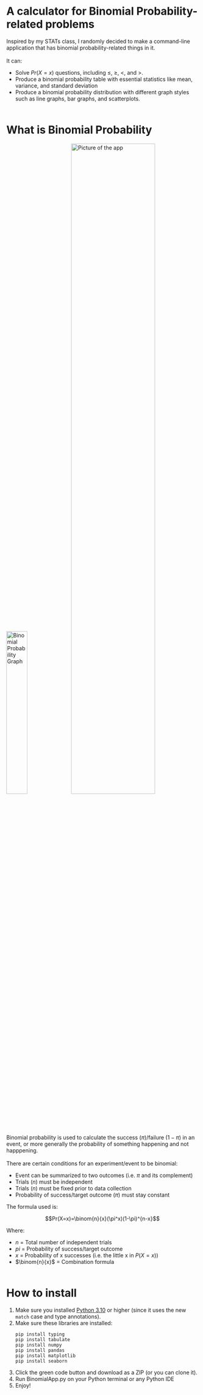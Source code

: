 # A calculator for Binomial Probability-related problems
Inspired by my STATs class, I randomly decided to make a command-line application that has binomial probability-related things in it. 
<br><br>
It can:
* Solve $Pr(X = x)$ questions, including $\leq$, $\geq$, $<$, and $>$.
* Produce a binomial probability table with essential statistics like mean, variance, and standard deviation
* Produce a binomial probability distribution with different graph styles such as line graphs, bar graphs, and scatterplots.
<br><br>

# What is Binomial Probability
<p float="left">
  <img src="https://th.bing.com/th/id/OIP.1HQFaDGys_wVvYfYMeBOiwAAAA?rs=1&pid=ImgDetMain" alt="Binomial Probability Graph" width="33%"/>
  <img src="https://github.com/user-attachments/assets/15a437b0-5218-4dd9-8745-72921c09c2aa" alt="Picture of the app" width="66%"/>
</p>

Binomial probability is used to calculate the success ($\pi$)/failure ($1 - \pi$) in an event, or more generally the probability of something happening and not happpening.
<br><br>
There are certain conditions for an experiment/event to be binomial:
* Event can be summarized to two outcomes (i.e. $\pi$ and its complement)
* Trials ($n$) must be independent
* Trials ($n$) must be fixed prior to data collection
* Probability of success/target outcome ($\pi$) must stay constant

The formula used is:<br>
```math
Pr(X=x)=\binom{n}{x}(\pi^x)(1-\pi)^{n-x}
```
Where:
* $n$ = Total number of independent trials
* $pi$ = Probability of success/target outcome
* $x$ = Probability of x successes (i.e. the little x in $P(X = x)$)
* $\binom{n}{x}$ = Combination formula
<br><br>

# How to install
1. Make sure you installed [Python 3.10](https://www.python.org/downloads/) or higher (since it uses the new `match` case and type annotations).
2. Make sure these libraries are installed:
   ```
   pip install typing
   pip install tabulate
   pip install numpy
   pip install pandas
   pip install matplotlib
   pip install seaborn
   ```
3. Click the green code button and download as a ZIP (or you can clone it).
4. Run BinomialApp.py on your Python terminal or any Python IDE
5. Enjoy!
